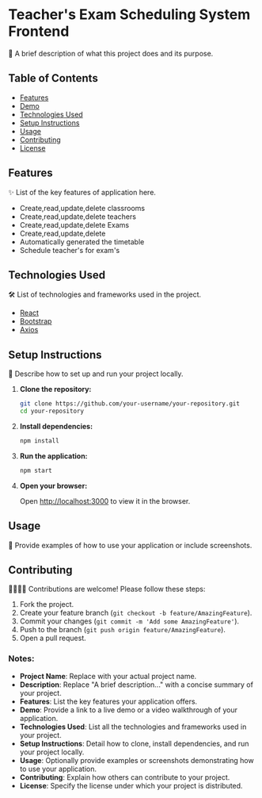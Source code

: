# Teacher's Exam Scheduling System Frontend

🚀 A brief description of what this project does and its purpose.

## Table of Contents

- [Features](#features)
- [Demo](#demo)
- [Technologies Used](#technologies-used)
- [Setup Instructions](#setup-instructions)
- [Usage](#usage)
- [Contributing](#contributing)
- [License](#license)

## Features

✨ List of the key features of application here.

- Create,read,update,delete classrooms
- Create,read,update,delete teachers
- Create,read,update,delete Exams
- Create,read,update,delete
- Automatically generated the timetable
- Schedule teacher's for exam's

## Technologies Used

🛠️ List of technologies and frameworks used in the project.

- [React](https://reactjs.org/)
- [Bootstrap](https://getbootstrap.com/)
- [Axios](https://axios-http.com/)

## Setup Instructions

🔧 Describe how to set up and run your project locally.

1. **Clone the repository:**

   ```bash
   git clone https://github.com/your-username/your-repository.git
   cd your-repository
   ```

2. **Install dependencies:**

   ```bash
   npm install
   ```

3. **Run the application:**

   ```bash
   npm start
   ```

4. **Open your browser:**

   Open [http://localhost:3000](http://localhost:3000) to view it in the browser.

## Usage

📖 Provide examples of how to use your application or include screenshots.

## Contributing

👩‍💻👨‍💻 Contributions are welcome! Please follow these steps:

1. Fork the project.
2. Create your feature branch (`git checkout -b feature/AmazingFeature`).
3. Commit your changes (`git commit -m 'Add some AmazingFeature'`).
4. Push to the branch (`git push origin feature/AmazingFeature`).
5. Open a pull request.


### Notes:

- **Project Name**: Replace with your actual project name.
- **Description**: Replace "A brief description..." with a concise summary of your project.
- **Features**: List the key features your application offers.
- **Demo**: Provide a link to a live demo or a video walkthrough of your application.
- **Technologies Used**: List all the technologies and frameworks used in your project.
- **Setup Instructions**: Detail how to clone, install dependencies, and run your project locally.
- **Usage**: Optionally provide examples or screenshots demonstrating how to use your application.
- **Contributing**: Explain how others can contribute to your project.
- **License**: Specify the license under which your project is distributed.
